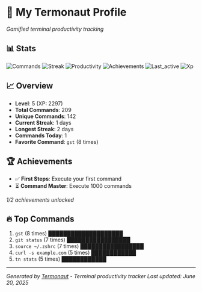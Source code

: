 # 🚀 My Termonaut Profile

*Gamified terminal productivity tracking*

## 📊 Stats

![Commands](https://img.shields.io/badge/Commands-209-green?style=flat-square&logo=terminal&logoColor=white) ![Streak](https://img.shields.io/badge/Streak-1+days-red?style=flat-square&logo=terminal&logoColor=white) ![Productivity](https://img.shields.io/badge/Productivity-80.0%25-green?style=flat-square&logo=terminal&logoColor=white) ![Achievements](https://img.shields.io/badge/Achievements-5%2F10-blue?style=flat-square&logo=terminal&logoColor=white) ![Last_active](https://img.shields.io/badge/Last+Active-1h+ago-green?style=flat-square&logo=terminal&logoColor=white) ![Xp](https://img.shields.io/badge/XP-Level+5+%282297%2F3600%29-green?style=flat-square&logo=terminal&logoColor=white) 

## 📈 Overview

- **Level**: 5 (XP: 2297)
- **Total Commands**: 209
- **Unique Commands**: 142
- **Current Streak**: 1 days
- **Longest Streak**: 2 days
- **Commands Today**: 1
- **Favorite Command**: `gst` (8 times)

## 🏆 Achievements

- ✅ **First Steps**: Execute your first command
- ⏳ **Command Master**: Execute 1000 commands

*1/2 achievements unlocked*

## 🔥 Top Commands

1. `gst` (8 times) ████████████████████
2. `git status` (7 times) █████████████████
3. `source ~/.zshrc` (7 times) █████████████████
4. `curl -s example.com` (5 times) ████████████
5. `tn stats` (5 times) ████████████

---

*Generated by [Termonaut](https://github.com/oiahoon/termonaut) - Terminal productivity tracker*
*Last updated: June 20, 2025*
